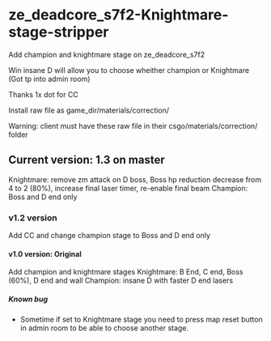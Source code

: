 # ze_deadcore_s7f2-Knightmare-stage-stripper
Add champion and knightmare stage on ze_deadcore_s7f2

Win insane D will allow you to choose wheither champion or Knightmare (Got tp into admin room)

Thanks 1x dot for CC

Install raw file as game_dir/materials/correction/

Warning: client must have these raw file in their csgo/materials/correction/ folder 

## Current version: 1.3 on master
Knightmare: remove zm attack on D boss, Boss hp reduction decrease from 4 to 2 (80%), increase final laser timer, re-enable final beam 
Champion: Boss and D end only

### v1.2 version
Add CC and change champion stage to Boss and D end only

#### v1.0 version: Original
Add champion and knightmare stages
Knightmare: B End, C end, Boss (60%), D end and wall
Champion: insane D with faster D end lasers

##### Known bug
- Sometime if set to Knightmare stage you need to press map reset button in admin room to be able to choose another stage.
